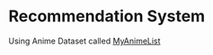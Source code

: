 # Recommendation System 

Using Anime Dataset called [MyAnimeList](https://www.kaggle.com/azathoth42/myanimelist) 
